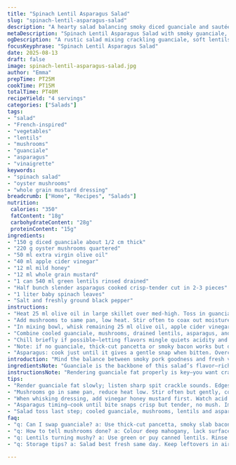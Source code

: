 ```yaml
---
title: "Spinach Lentil Asparagus Salad"
slug: "spinach-lentil-asparagus-salad"
description: "A hearty salad balancing smoky diced guanciale and sautéed oyster mushrooms tossed with tender green lentils and crisp-tender asparagus pieces. Baby spinach leaves mingle through a tangy dressing made with apple cider vinegar, mild honey, and whole grain mustard. The pancetta substitute adds texture; oyster mushrooms lend an earthy chew contrasting the vegetables. Simple, rustic, packed with layers of flavor. Salting at the right stage crucial. Cool asparagus quickly to retain snap. Emphasis on sensory cues—fat rendered to crackling edges, mushrooms browning deeply but not drying. Dressing emulsified smoothly with gentle whisking. No tricky dressings here. Fork-tender lentils hold their shape, not mushy. Salt and pepper to balance. A midday staple with guts, no frills."
metaDescription: "Spinach Lentil Asparagus Salad with smoky guanciale, sautéed oyster mushrooms, and tangy honey mustard vinaigrette. Crisp asparagus and tender lentils balanced perfectly."
ogDescription: "A rustic salad mixing crackling guanciale, soft lentils, crisp asparagus, and baby spinach tossed in honey whole grain mustard dressing. Textures snap and meld."
focusKeyphrase: "Spinach Lentil Asparagus Salad"
date: 2025-08-13
draft: false
image: spinach-lentil-asparagus-salad.jpg
author: "Emma"
prepTime: PT25M
cookTime: PT15M
totalTime: PT40M
recipeYield: "4 servings"
categories: ["Salads"]
tags:
- "salad"
- "French-inspired"
- "vegetables"
- "lentils"
- "mushrooms"
- "guanciale"
- "asparagus"
- "vinaigrette"
keywords:
- "spinach salad"
- "oyster mushrooms"
- "whole grain mustard dressing"
breadcrumb: ["Home", "Recipes", "Salads"]
nutrition: 
 calories: "350"
 fatContent: "18g"
 carbohydrateContent: "28g"
 proteinContent: "15g"
ingredients:
- "150 g diced guanciale about 1/2 cm thick"
- "220 g oyster mushrooms quartered"
- "50 ml extra virgin olive oil"
- "40 ml apple cider vinegar"
- "12 ml mild honey"
- "12 ml whole grain mustard"
- "1 can 540 ml green lentils rinsed drained"
- "Half bunch slender asparagus cooked crisp-tender cut in 2-3 pieces"
- "1 liter baby spinach leaves"
- "Salt and freshly ground black pepper"
instructions:
- "Heat 25 ml olive oil in large skillet over med-high. Toss in guanciale diced—listen to fat sputter, edges tighten, and crisp up to golden-bronze. Remove with slotted spoon. Important to not burn—smoke means too hot."
- "Add mushrooms to same pan, low heat. Stir often to coax out moisture, developing rich mahogany coloring. Mushrooms should be soft but hold shape—about 8 minutes. Drain excess fat if excessive but keep a bit for flavor."
- "In mixing bowl, whisk remaining 25 ml olive oil, apple cider vinegar, honey, and whole grain mustard till emulsified. Dressing needs balance—too sharp vinegar kills sweetness; too sweet dulls mustard punch."
- "Combine cooled guanciale, mushrooms, drained lentils, asparagus, and spinach. Fold gently to avoid crushing spinach. Dress with vinaigrette. Taste for salt pepper; lentils absorb seasoning so adjust accordingly."
- "Chill briefly if possible—letting flavors mingle quiets acidity and rounds edges. Serve room temp for best taste."
- "Note: if no guanciale, thick-cut pancetta or smoky bacon works but drain well to avoid sogginess. Oyster mushrooms swap out button mushrooms but add better texture."
- "Asparagus: cook just until it gives a gentle snap when bitten. Overcooked? Mushy and dull. Cool immediately in ice water for fresh green color and firmness."
introduction: "Mind the balance between smoky pork goodness and fresh vegetal crunch—flavors layered, never colliding. Guanciale offers fat rendered slowly, searing the mushrooms to earthiness; green lentils bring chewy pop, soaking up tangy dressing. Asparagus delicate; mustn't overdo or dull the whole thing. Spinach soft but alive, folded right at end so it doesn’t wilt to gray mush. Honey, whole grain mustard—a dressing that’s not just tang but a little sweet counterpoint. Learned quickly to toss salad gently—too aggressive, and baby spinach breaks down, ruins texture. This salad’s a midweek salvation, not a fussy plate—but watch your salt, timing, and heat, or it falls flat. The real trick’s in emulsifying the vinaigrette with honey and mustard—the glue. Learned the hard way, a dull dressing can kill the vibe instantly."
ingredientsNote: "Guanciale is the backbone of this salad’s flavor—rich, fatty, porky, and melts into the mushrooms. Substitute thick-cut pancetta or smoky slab bacon for different but similar effect; avoid lean meats that dry out. Oyster mushrooms add a chewy texture, contrasting the softness of lentils. Standard button mushrooms lack this bite but are acceptable. Lentils should be green/puy type that hold shape, canned for convenience but rinse thoroughly to remove excess salt and brine. Asparagus needs precise timing—overcook, and you lose the snap and vibrant color. Use apple cider vinegar for acidity, subbing white balsamic if unavailable. Whole grain mustard gives texture and mild heat; Dijon is too sharp. Honey softens acidity but use sparingly to avoid cloying sweetness. Olive oil should be good quality but standard extra virgin enough—too strong masks flavors. Baby spinach is best fresh; consider a mix with arugula for pepper notes if you want a twist."
instructionsNote: "Rendering guanciale fat properly is key—you want crackling edges but no burnt bits. Listen to the spit and smell the aroma; turn heat down if smoking. Mushrooms should be sautéed low and slow after pork to absorb flavors—don’t rush. Let ingredients cool a bit or spinach wilts on contact. Emulsifying the dressing well changes mouthfeel; mix vinegar, honey, and mustard first before adding oil gradually, using a whisk or fork. Toss the greens last to preserve their delicate texture—fold not stir. Season in stages: rely on dressing’s salt but season lentils lightly before combining. Chilling salad briefly blends flavors and softens mustard’s bite, but resist leaving too long—the asparagus loses texture. If pressed for time, ensure cool asparagus by rinsing under cold water immediately after cooking. Store leftovers airtight, but spinach wilts quickly; better fresh."
tips:
- "Render guanciale fat slowly; listen sharp spit crackle sounds. Edges tighten and crisp bronze. No smoke or burn allowed, turn heat down fast if needed. Slotted spoon helps remove clean, leaving fat behind. This fat flavors mushrooms, so keep some but drain excess if pool forms. Timing crucial, watch color not too dark anywhere."
- "Mushrooms go in same pan, reduce heat low. Stir often but gently, coax moisture out without drying. Color should deepen deep mahogany, rich warm tone, not wet or soggy. About eight minutes works if pan not crowded. Soft but keep shape, no mush. Draining fat depends on how much released; too much feels oily, keep taste, no grease puddle."
- "When whisking dressing, add vinegar honey mustard first. Watch acid balance: too much vinegar kills honey sweetness; reverse dulls mustard. Add oil slowly while whisking to get emulsified mix, thick but pourable. Use good quality extra virgin olive oil but nothing too strong or it masks flavors underneath. Whisk or fork works best, slow drizzle of oil."
- "Asparagus timing—cook until bite snaps crisp but tender, no mush. Immediately plunge in ice water to halt cooking, fix color bright green crisp snap. Overcook means dull color and limp texture. Cut into 2-3 sections for evenness. Don’t skip cooling step, important to lock texture before folding."
- "Salad toss last step; cooled guanciale, mushrooms, lentils and asparagus first. Fold in baby spinach gently, no stirring or bruising leaves, folds keep freshness alive. Season layering salt: light on lentils previously, then taste salad with dressing, add black pepper fresh grind. Dress then chill briefly to let acidity calm but not long or lose asparagus snap."
faq:
- "q: Can I swap guanciale? a: Use thick-cut pancetta, smoky slab bacon works too. Avoid lean pork like ham, dries out and loses fat needed. Pancetta removes some smoky edge but keeps richness. Try bacon if no pork, but drain well before salad to avoid sogginess."
- "q: How to tell mushrooms done? a: Colour deep mahogany, lack surface moisture slick. Mushrooms soft but still firm shape. Shouldn’t look shrunken or dried out. Listen for gentle sizzle fade. Too fast means too high heat. Low slow cooks flavors in pork fat better. Draining excess fat once or twice no harm."
- "q: Lentils turning mushy? a: Use green or puy canned lentils. Rinse thoroughly to get rid of brine and salt that messes flavor. Avoid cooking lentils fresh here, canned gives texture hold. Drain well before folding or they soak dressing too much get soft. Toss gently after seasoning, no rough mix or it breaks."
- "q: Storage tips? a: Salad best fresh same day. Keep leftovers in airtight container. Spinach wilts fast, so store separately or add last before serving next day. Refrigerate asap. If make vinaigrette ahead, keep it sealed, shake again before use. Don’t over chill salad, that dulls asparagus snap and flavors quiet."

---
```

